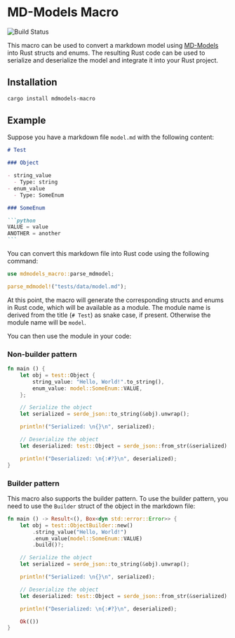 # MD-Models Macro

![Build Status](https://github.com/JR-1991/mdmodels-macro/actions/workflows/test.yml/badge.svg)

This macro can be used to convert a markdown model using [MD-Models]() into Rust structs and enums. The resulting Rust code can be used to serialize and deserialize the model and integrate it into your Rust project.

## Installation

```bash
cargo install mdmodels-macro
```

## Example

Suppose you have a markdown file `model.md` with the following content:

````markdown
# Test

### Object

- string_value
  - Type: string
- enum_value
  - Type: SomeEnum

### SomeEnum

```python
VALUE = value
ANOTHER = another
```
````

You can convert this markdown file into Rust code using the following command:

```rust
use mdmodels_macro::parse_mdmodel;

parse_mdmodel!("tests/data/model.md");
```

At this point, the macro will generate the corresponding structs and enums in Rust code, which will be available as a module. The module name is derived from the title (`# Test`) as snake case, if present. Otherwise the module name will be `model`.

You can then use the module in your code:

### Non-builder pattern

```rust
fn main () {
    let obj = test::Object {
        string_value: "Hello, World!".to_string(),
        enum_value: model::SomeEnum::VALUE,
    };

    // Serialize the object
    let serialized = serde_json::to_string(&obj).unwrap();

    println!("Serialized: \n{}\n", serialized);

    // Deserialize the object
    let deserialized: test::Object = serde_json::from_str(&serialized).unwrap();

    println!("Deserialized: \n{:#?}\n", deserialized);
}
```

### Builder pattern

This macro also supports the builder pattern. To use the builder pattern, you need to use the `Builder` struct of the object in the markdown file:

```rust
fn main () -> Result<(), Box<dyn std::error::Error>> {
    let obj = test::ObjectBuilder::new()
        .string_value("Hello, World!")
        .enum_value(model::SomeEnum::VALUE)
        .build()?;

    // Serialize the object
    let serialized = serde_json::to_string(&obj).unwrap();

    println!("Serialized: \n{}\n", serialized);

    // Deserialize the object
    let deserialized: test::Object = serde_json::from_str(&serialized).unwrap();

    println!("Deserialized: \n{:#?}\n", deserialized);

    Ok(())
}
```
